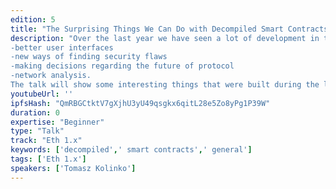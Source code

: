 ```yaml
---
edition: 5
title: "The Surprising Things We Can Do with Decompiled Smart Contracts"
description: "Over the last year we have seen a lot of development in the field of smart contract decompilation. This in turn has opened up a lot of new possibilities:
-better user interfaces
-new ways of finding security flaws
-making decisions regarding the future of protocol
-network analysis.
The talk will show some interesting things that were built during the last year."
youtubeUrl: ''
ipfsHash: "QmRBGCtktV7gXjhU3yU49qsgkx6qitL28e5Zo8yPg1P39W"
duration: 0
expertise: "Beginner"
type: "Talk"
track: "Eth 1.x"
keywords: ['decompiled',' smart contracts',' general']
tags: ['Eth 1.x']
speakers: ['Tomasz Kolinko']
---
```

